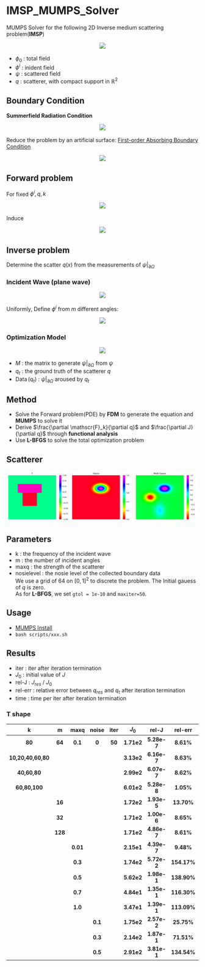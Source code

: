 # IMSP_MUMPS_Solver
MUMPS Solver for the following 2D Inverse medium scattering problem(**IMSP**)  
  
<div align=center>
<img src="https://latex.codecogs.com/svg.image?\begin{aligned}\Delta&space;\phi&plus;k^2(1&plus;q(x))&space;\phi&space;&&space;=0&space;\\\Delta&space;\phi^i&plus;k^2&space;\phi^i&space;&&space;=0&space;\\\phi&space;&&space;=\phi_0&plus;\psi&space;\\\Delta&space;\psi&plus;k^2(1&plus;q)&space;\psi&space;&&space;=-k^2&space;q&space;\phi^i\end{aligned}" >
</div>

- $\phi_0$ : total field
- $\phi^i$ : inident field
- $\psi$ : scattered field
- $q$ : scatterer, with compact support in $\mathbb{R}^2$  
## Boundary Condition
**Summerfield Radiation Condition**  

<div align=center>
<img src="https://latex.codecogs.com/svg.image?\lim&space;_{r&space;\rightarrow&space;\infty}&space;r^{\frac{1}{2}}\left(\frac{\partial&space;\psi}{\partial&space;r}-i&space;k&space;\psi\right)=0,&space;\quad&space;r=|x|" >
</div>  

Reduce the problem by an artificial surface: [First-order Absorbing Boundary Condition](https://www.math.purdue.edu/~lipeijun/paper/2005/Bao_Li_IP_2005.pdf)  

<div align=center>
<img src="https://latex.codecogs.com/svg.image?\frac{\partial&space;\psi}{\partial&space;\nu}-i&space;k&space;\psi=0,&space;\quad&space;\text&space;{&space;on&space;}&space;\partial&space;\Omega" >
</div>

## Forward problem
For fixed $\phi^i,q,k$  

<div align=center>
<img src="https://latex.codecogs.com/svg.image?\begin{aligned}\Delta&space;\psi&plus;k^2(1&plus;q)&space;\psi&space;&&space;=-k^2&space;q&space;\phi^i&space;\quad&space;\text&space;{&space;in&space;}&space;\Omega&space;\\\frac{\partial&space;\psi}{\partial&space;y}-i&space;k&space;\psi&space;&&space;=0,&space;\quad&space;\text&space;{&space;on&space;}&space;\partial&space;\Omega\end{aligned}">
</div>

Induce  


<div align=center>
<img src="https://latex.codecogs.com/svg.image?\psi=\mathcal{F}_0(q)\left(-k^2&space;q&space;\phi^i\right)=-k^2&space;\mathcal{F}_0(q)\left(q&space;\phi^i\right)&space;\triangleq&space;\mathcal{F}_k(q)\left(\phi^i\right)">
</div>

## Inverse problem
Determine the scatter $q(x)$ from the measurements of $\psi|_{\partial \Omega}$  
### Incident Wave (plane wave)

<div align=center>
<img src="https://latex.codecogs.com/svg.image?\phi^i(x,y)&space;=&space;\exp^{i(k_1&space;x&space;&plus;&space;k_2&space;y)},&space;k_1,k_2&space;\in&space;\mathbb{R},&space;k_1^2&plus;k_2^2&space;=&space;k^2">
</div>

Uniformly, Define $\phi^i$ from $m$ different angles:  

<div align=center>
<img src="https://latex.codecogs.com/svg.image?\phi_j^i(x,y)=\exp^{ik(x\cos(\frac{2j}{m})&plus;y\sin(\frac{2j}{m}))},j&space;=&space;0,1,\ldots,m-1">
</div>

### Optimization Model

<div align=center>
<img src="https://latex.codecogs.com/svg.image?\begin{aligned}\min&space;_q&space;J_{m,\{k\}}(q)&space;&&space;=\frac{1}{2m}&space;\sum_{k&space;\in\{k\}}&space;\sum_{j=0}^{m-1}\left\|M&space;\mathcal{F}_k(q)\left(\phi_j^i\right)-\operatorname{Data}\left(q_t\right)\left(k,&space;\phi_j^i\right)\right\|_2^2&space;\\&&space;\approx&space;\frac{1}{2m}&space;\sum_{k&space;\in\{k\}}&space;\sum_{j=0}^{m-1}\left\|M&space;\mathcal{F}_k(q)\left(\phi_j^i\right)-M&space;\mathcal{F}_k\left(q_t\right)\left(\phi_j^i\right)\right\|_2^2&space;\\&&space;=\frac{1}{2m}&space;\sum_{k&space;\in\{k\}}&space;k^4&space;\sum_{j=0}^{m-1}\left\|M&space;\mathcal{F}_0(q)\left(q&space;\phi_j^i\right)-M&space;\mathcal{F}_0\left(q_t\right)\left(q_t&space;\phi_j^i\right)\right\|_2^2\end{aligned}">
</div>

- $M$ : the matrix to generate $\psi|_{\partial \Omega}$ from $\psi$
- $q_t$ : the ground truth of the scatterer $q$
- $\operatorname{Data}(q_t)$ : $\psi|_{\partial \Omega}$ aroused by $q_t$

## Method
- Solve the Forward problem(PDE) by **FDM** to generate the equation and **MUMPS** to solve it
- Derive $\frac{\partial \mathscr{F}_k}{\partial q}$ and $\frac{\partial J}{\partial q}$ through **functional analysis** 
- Use **L-BFGS** to solve the total optimization problem

## Scatterer
<div align=center>
<img src="pic/scatterer.jpg">
</div>

## Parameters
- k : the frequency of the incident wave
- m : the number of incident angles
- maxq : the strength of the scatterer
- nosielevel : the nosie level of the collected boundary data  
We use a grid of 64 on $[0,1]^2$ to discrete the problem. The Initial gauess of $q$ is zero.  
As for **L-BFGS**, we set ```gtol = 1e-10``` and ```maxiter=50```.
## Usage
- [MUMPS Install](https://github.com/MIA123MIA321/MUMPS-Install)
- ```bash scripts/xxx.sh```
## Results
- iter : iter after iteration termination
- $J_0$ : initial value of $J$
- rel-J : $J_{res}$ / $J_0$
- rel-err : relative error between $q_{res}$ and $q_t$ after iteration termination
- time : time per iter after iteration termination



### T shape
| k | m | maxq | noise | iter | $J_0$| rel-J |rel-err | time |
|:-----:|:----:|:----:|:----:|:----:|:----:|:----:|:----:|:----:|
|**80**|**64**|**0.1**| **0**|**50**|**1.71e2**|**5.28e-7**| **8.61%** | **4.77** |
|**10,20,40,60,80**| | | | |**3.13e2**|**6.16e-7**|**8.63%** |**19.27**|
|**40,60,80**| | | | |**2.99e2**|**6.07e-7**|**8.62%**|**12.59**|
|**60,80,100**| | | | |**6.01e2**|**5.28e-8**|**1.05%**|**12.61**|
| |**16**| | | |**1.72e2**|**1.93e-5**|**13.70%**|**1.18**|
| |**32**| | | |**1.71e2**|**1.00e-6**|**8.65%**|**2.14**|
| |**128**| | | |**1.71e2**|**4.86e-7**|**8.61%**|**8.54**|
| | |**0.01**| | |**2.15e1**|**4.39e-7**|**9.48%**|**5.71**|
| | |**0.3**| | |**1.74e2**|**5.72e-2**|**154.17%**|**5.44**|
| | |**0.5**| | |**5.62e2**|**1.98e-1**|**138.90%**|**5.38**|
| | |**0.7**| | |**4.84e1**|**1.35e-1**|**116.30%**|**5.62**|
| | |**1.0**| | |**3.47e1**|**1.39e-1**|**113.09%**|**5.52**|
| | | |**0.1**| |**1.75e2**|**2.57e-2**|**25.75%**|**5.75**|
| | | |**0.3**| |**2.14e2**|**1.87e-1**|**71.51%**|**5.44**|
| | | |**0.5**| |**2.91e2**|**3.81e-1**|**134.54%**|**5.43**|

